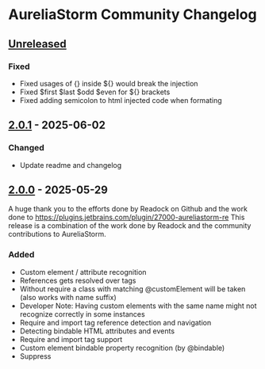 # AureliaStorm Community Changelog

## [Unreleased]

### Fixed

- Fixed usages of {} inside ${} would break the injection
- Fixed $first $last $odd $even for ${} brackets
- Fixed adding semicolon to html injected code when formating 

## [2.0.1] - 2025-06-02

### Changed

- Update readme and changelog

## [2.0.0] - 2025-05-29

A huge thank you to the efforts done by Readock on Github and the work done to https://plugins.jetbrains.com/plugin/27000-aureliastorm-re
This release is a combination of the work done by Readock and the community contributions to AureliaStorm.

### Added

- Custom element / attribute recognition
- References gets resolved over <require from=""> tags
- Without require a class with matching @customElement will be taken (also works with name suffix)
- Developer Note: Having custom elements with the same name might not recognize correctly in some instances
- Require and import tag reference detection and navigation
- Detecting bindable HTML attributes and events
- Require and import tag support
- Custom element bindable property recognition (by @bindable)
- Suppress <template> and <require> element warnings
- Proper `repeat.for` detection and reference resolving
- Ignoring binding behaviors and value converts for code injection
- Suppressing of missing promise for aurelia js injected code
- `$this`, `$parent`, `$index`, `$event` support for code injections
- GoTo Declaration/definition (Default Alt+Ctrl+Shift+O)
- Custom element completion (ctrl+space)
- Property and custom attribute completion (ctrl+space)
- Description has now a gif showing some features
- Lifecycle method detection for all exported js classes
- Injection now enables as a default

### Fixed

- Reference detection getting called for files outside of aurelia

## [1.4.0] - 4/16/2025

- Update kotlin JVM plugin 1.x -> 2.x,
- Add in support for else custom attribute,
- Minimum IDE version updated from 2023.2 -> 2024.2 - This was causing the previous version not to upload due to the grade v2 update which is only supported in 2024.2 and beyond.,
- Adds support for 2025.1

## [1.3.3] - 4/9/2025
- Now uses the PackageJsonData class from com.intellij to determine dependencies which is much more performant than a direct PSI,
- Updates kotlin version,
- Updates to Gradle v2 version for intellij,
- Tons of prep work for the 2025.1 Release

## [1.2.1]

### Changed

- Support older versions

## [1.2.0]

### Added

- Support <let> element recognition
- Support the `else` attribute
- Adds support for `promise.bind` recognition

### Fixed

- Remove deprecated getDependencies Call
- Remove deprecated getBaseDir call

[Unreleased]: https://github.com/Readock/AureliaStormRe/compare/v2.3.1...HEAD

[2.3.1]: https://github.com/Readock/AureliaStormRe/compare/v2.3.0...v2.3.1

[2.3.0]: https://github.com/Readock/AureliaStormRe/compare/v2.2.0...v2.3.0

[2.2.0]: https://github.com/Readock/AureliaStormRe/compare/v2.1.0...v2.2.0

[2.1.0]: https://github.com/Readock/AureliaStormRe/compare/v2.0.1...v2.1.0

[2.0.1]: https://github.com/Readock/AureliaStormRe/compare/v2.0.0...v2.0.1

[2.0.0]: https://github.com/Readock/AureliaStormRe/compare/v1.2.1...v2.0.0

[1.2.1]: https://github.com/Readock/AureliaStormRe/compare/v1.2.0...v1.2.1

[1.2.0]: https://github.com/Readock/AureliaStormRe/commits/v1.2.0
